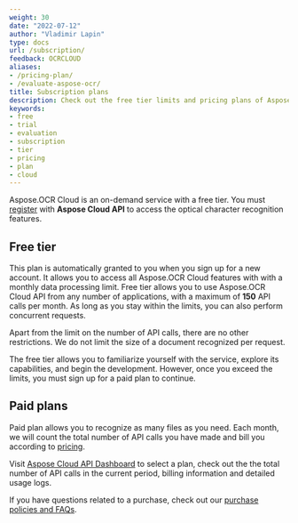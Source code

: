 ```yaml
---
weight: 30
date: "2022-07-12"
author: "Vladimir Lapin"
type: docs
url: /subscription/
feedback: OCRCLOUD
aliases:
- /pricing-plan/
- /evaluate-aspose-ocr/
title: Subscription plans
description: Check out the free tier limits and pricing plans of Aspose.OCR Cloud service.
keywords:
- free
- trial
- evaluation
- subscription
- tier
- pricing
- plan
- cloud
---
```


Aspose.OCR Cloud is an on-demand service with a free tier. You must [register](/ocr/sign-up/) with **Aspose Cloud API** to access the optical character recognition features.

## Free tier

This plan is automatically granted to you when you sign up for a new account. It allows you to access all Aspose.OCR Cloud features with with a monthly data processing limit. Free tier allows you to use Aspose.OCR Cloud API from any number of applications, with a maximum of **150** API calls per month. As long as you stay within the limits, you can also perform concurrent requests.

Apart from the limit on the number of API calls, there are no other restrictions. We do not limit the size of a document recognized per request.

The free tier allows you to familiarize yourself with the service, explore its capabilities, and begin the development. However, once you exceed the limits, you must sign up for a paid plan to continue.

## Paid plans

Paid plan allows you to recognize as many files as you need. Each month, we will count the total number of API calls you have made and bill you according to [pricing](https://purchase.aspose.cloud/pricing).

Visit [Aspose Cloud API Dashboard](https://dashboard.aspose.cloud/) to select a plan, check out the the total number of API calls in the current period, billing information and detailed usage logs.

If you have questions related to a purchase, check out our [purchase policies and FAQs](https://purchase.aspose.cloud/policies).
